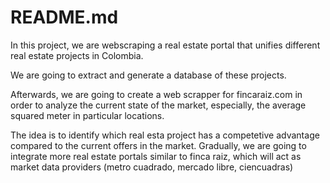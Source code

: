 # README.md

In this project, we are webscraping a real estate portal that unifies different real estate projects in Colombia.

We are going to extract and generate a database of these projects.

Afterwards, we are going to create a web scrapper for fincaraiz.com in order to analyze the current state of the market, especially, the average squared meter in particular locations. 

The idea is to identify which real esta project has a competetive advantage compared to the current offers in the market. Gradually, we are going to integrate more real estate portals similar to finca raiz, which will act as market data providers (metro cuadrado, mercado libre, ciencuadras)